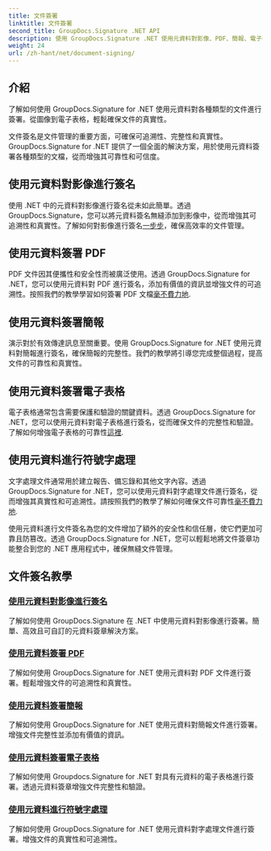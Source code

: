 ```yaml
---
title: 文件簽署
linktitle: 文件簽署
second_title: GroupDocs.Signature .NET API
description: 使用 GroupDocs.Signature .NET 使用元資料對影像、PDF、簡報、電子表格和 Word 文件進行簽署。增強文件的真實性和完整性。
weight: 24
url: /zh-hant/net/document-signing/
---
```

## 介紹

了解如何使用 GroupDocs.Signature for .NET 使用元資料對各種類型的文件進行簽署。從圖像到電子表格，輕鬆確保文件的真實性。

文件簽名是文件管理的重要方面，可確保可追溯性、完整性和真實性。 GroupDocs.Signature for .NET 提供了一個全面的解決方案，用於使用元資料簽署各種類型的文檔，從而增強其可靠性和可信度。

## 使用元資料對影像進行簽名
使用 .NET 中的元資料對影像進行簽名從未如此簡單。透過 GroupDocs.Signature，您可以將元資料簽名無縫添加到影像中，從而增強其可追溯性和真實性。了解如何對影像進行簽名[一步步](./sign-image-with-metadata/)，確保高效率的文件管理。

## 使用元資料簽署 PDF
 PDF 文件因其便攜性和安全性而被廣泛使用。透過 GroupDocs.Signature for .NET，您可以使用元資料對 PDF 進行簽名，添加有價值的資訊並增強文件的可追溯性。按照我們的教學學習如何簽署 PDF 文檔[毫不費力地](./sign-pdf-with-metadata/).

## 使用元資料簽署簡報
演示對於有效傳達訊息至關重要。使用 GroupDocs.Signature for .NET 使用元資料對簡報進行簽名，確保簡報的完整性。我們的教學將引導您完成整個過程，提高文件的可靠性和真實性。

## 使用元資料簽署電子表格
電子表格通常包含需要保護和驗證的關鍵資料。透過 GroupDocs.Signature for .NET，您可以使用元資料對電子表格進行簽名，從而確保文件的完整性和驗證。了解如何增強電子表格的可靠性[這裡](./sign-spreadsheet-with-metadata/).

## 使用元資料進行符號字處理
文字處理文件通常用於建立報告、備忘錄和其他文字內容。透過 GroupDocs.Signature for .NET，您可以使用元資料對字處理文件進行簽名，從而增強其真實性和可追溯性。請按照我們的教學了解如何確保文件可靠性[毫不費力地](./sign-word-processing-with-metadata/).

使用元資料進行文件簽名為您的文件增加了額外的安全性和信任層，使它們更加可靠且防篡改。透過 GroupDocs.Signature for .NET，您可以輕鬆地將文件簽章功能整合到您的 .NET 應用程式中，確保無縫文件管理。

## 文件簽名教學
### [使用元資料對影像進行簽名](./sign-image-with-metadata/)
了解如何使用 GroupDocs.Signature 在 .NET 中使用元資料對影像進行簽署。簡單、高效且可自訂的元資料簽章解決方案。
### [使用元資料簽署 PDF](./sign-pdf-with-metadata/)
了解如何使用 GroupDocs.Signature for .NET 使用元資料對 PDF 文件進行簽署。輕鬆增強文件的可追溯性和真實性。
### [使用元資料簽署簡報](./sign-presentation-with-metadata/)
了解如何使用 GroupDocs.Signature for .NET 使用元資料對簡報文件進行簽署。增強文件完整性並添加有價值的資訊。
### [使用元資料簽署電子表格](./sign-spreadsheet-with-metadata/)
了解如何使用 Groupdocs.Signature for .NET 對具有元資料的電子表格進行簽署。透過元資料簽章增強文件完整性和驗證。
### [使用元資料進行符號字處理](./sign-word-processing-with-metadata/)
了解如何使用 GroupDocs.Signature for .NET 使用元資料對字處理文件進行簽署。增強文件的真實性和可追溯性。